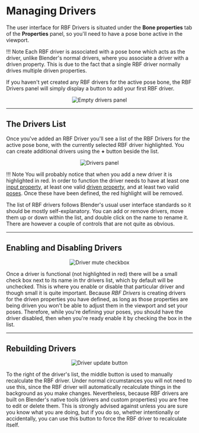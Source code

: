 # Managing Drivers

The user interface for RBF Drivers is situated under the **Bone properties** tab of the
**Properties** panel, so you'll need to have a pose bone active in the viewport.

!!! Note
    Each RBF driver is associated with a pose bone which acts as the driver, unlike Blender's
    normal drivers, where you associate a driver with a driven property. This is due to the
    fact that a single RBF driver normally drives multiple driven properties.

If you haven't yet created any RBF drivers for the active pose bone, the RBF Drivers panel
will simply display a button to add your first RBF driver.

<p style="text-align:center"><img src="../../img/drivers_panel_a.jpg" alt="Empty drivers panel"/></p>

___________________________________________________________________________________________________

## The Drivers List

Once you've added an RBF Driver you'll see a list of the RBF Drivers for the active pose bone,
with the currently selected RBF driver highlighted. You can create additional drivers using the
**+** button beside the list.

<p style="text-align:center"><img src="../../img/drivers_panel_b.jpg" alt="Drivers panel"/></p>

!!! Note
    You will probably notice that when you add a new driver it is highlighted in red. In order to
    function the driver needs to have at least one [input property](../inputs), at least
    one valid [driven property](../driven-properties), and at least two valid 
    [poses](../poses). Once these have been defined, the red highlight will be removed.

The list of RBF drivers follows Blender's usual user interface standards so it should be mostly
self-explanatory. You can add or remove drivers, move them up or down within the list, and double
click on the name to rename it. There are however a couple of controls that are not quite as
obvious.

___________________________________________________________________________________________________

## Enabling and Disabling Drivers

<p style="text-align:center"><img src="../../img/drivers_panel_mutehlt.jpg" alt="Driver mute checkbox"/></p>

Once a driver is functional (not highlighted in red) there will be a small check box next to its
name in thr drivers list, which by default will be unchecked. This is where you enable or disable
that particular driver and though small it is quite important. Because *RBF Drivers* is creating
drivers for the driven properties you have defined, as long as those properties are being driven
you won't be able to adjust them in the viewport and set your poses. Therefore, while you're
defining your poses, you should have the driver disabled, then when you're ready enable it by
checking the box in the list.

___________________________________________________________________________________________________

## Rebuilding Drivers

<p style="text-align:center"><img src="../../img/drivers_panel_updatehlt.jpg" alt="Driver update button"/></p>

To the right of the driver's list, the middle button is used to manually recalculate the RBF
driver. Under normal circumstances you will not need to use this, since the RBF driver will
automatically recalculate things in the background as you make changes. Nevertheless, because
RBF drivers are built on Blender's native tools (drivers and custom properties) you are free
to edit or delete them. This is strongly advised against unless you are sure you know what you
are doing, but if you do so, whether intentionally or accidentally, you can use this button to
force the RBF driver to recalculate itself.
